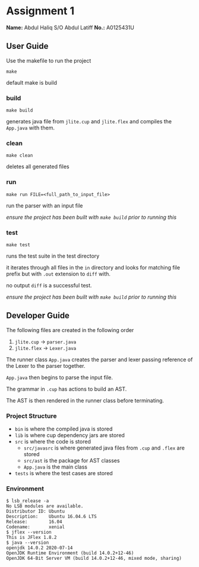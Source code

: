 # Assignment 1

**Name:** Abdul Haliq S/O Abdul Latiff
**No.:** A0125431U

## User Guide

Use the makefile to run the project

```
make
```
default make is build

### build
```
make build
```

generates java file from `jlite.cup` and `jlite.flex` and compiles the `App.java` with them.

### clean
```
make clean
```

deletes all generated files

### run
```
make run FILE=<full_path_to_input_file>
```

run the parser with an input file

*ensure the project has been built with `make build` prior to running this*

### test

```
make test
```

runs the test suite in the test directory

it iterates through all files in the `in` directory and looks for matching file prefix but with `.out` extension to `diff` with.

no output `diff` is a successful test.

*ensure the project has been built with `make build` prior to running this*

## Developer Guide

The following files are created in the following order
1. `jlite.cup` -> `parser.java`
1. `jlite.flex` -> `Lexer.java`

The runner class `App.java` creates the parser and lexer passing reference of the Lexer to the parser together.

`App.java` then begins to parse the input file.

The grammar in `.cup` has actions to build an AST.

The AST is then rendered in the runner class before terminating.

### Project Structure

* `bin` is where the compiled java is stored
* `lib` is where cup dependency jars are stored
* `src` is where the code is stored
  * `src/javasrc` is where generated java files from `.cup` and `.flex` are stored
  * `src/ast` is the package for AST classes
  * `App.java` is the main class
* `tests` is where the test cases are stored

### Environment

```
$ lsb_release -a
No LSB modules are available.
Distributor ID: Ubuntu
Description:    Ubuntu 16.04.6 LTS
Release:        16.04
Codename:       xenial
$ jflex --version
This is JFlex 1.8.2
$ java --version
openjdk 14.0.2 2020-07-14
OpenJDK Runtime Environment (build 14.0.2+12-46)
OpenJDK 64-Bit Server VM (build 14.0.2+12-46, mixed mode, sharing)
```
